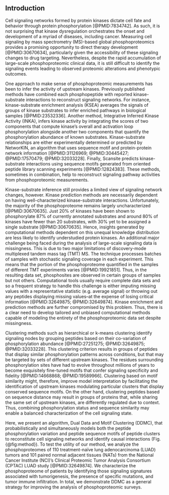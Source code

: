 ## Introduction

<!-- Kinase signaling / phophoproteomics in general -->

Cell signaling networks formed by protein kinases dictate cell fate and behavior through protein phosphorylation [@PMID:7834742]. As such, it is not surprising that kinase dysregulation orchestrates the onset and development of a myriad of diseases, including cancer. Measuring cell signaling by mass spectrometry (MS)-based global phosphoproteomics provides a promising opportunity to direct therapy development [@PMID:30670634], particularly given the accessibility of these signaling changes to drug targeting. Nevertheless, despite the rapid accumulation of large-scale phosphoproteomic clinical data, it is still difficult to identify the signaling events leading to observed proteomic alterations and phenotypic outcomes.

<!-- Current methods to analyze phosphoproteomics -->

One approach to make sense of phosphoproteomic measurements has been to infer the activity of upstream kinases. Previously published methods have combined each phosphopeptide with reported kinase-substrate interactions to reconstruct signaling networks. For instance, kinase-substrate enrichment analysis (KSEA) averages the signals of groups of kinase substrates to infer enriched pathways in biological samples [@PMID:23532336]. Another method, Integrative Inferred Kinase Activity (INKA), infers kinase activity by integrating the scores of two components that compute kinase’s overall and activation loop phosphorylation alongside another two components that quantify the phosphorylation abundance of known substrates. Kinase-substrate relationships are either experimentally determined or predicted by NetworKIN, an algorithm that uses sequence motif and protein-protein network information [@PMID:31126969; @PMID:30445427; @PMID:17570479; @PMID:32033228]. Finally, Scansite predicts kinase-substrate interactions using sequence motifs generated from oriented peptide library scanning experiments [@PMID:12824383]. These methods, sometimes in combination, help to reconstruct signaling pathway activities from phosphoproteomic measurements.

<!-- Limitations of these methods; (1) Kinase prediction bias (2) Data missingness -->

Kinase-substrate inference still provides a limited view of signaling network changes, however. Kinase prediction methods are necessarily dependent on having well-characterized kinase-substrate interactions. Unfortunately, the majority of the phosphoproteome remains largely uncharacterized [@PMID:30670635]. Just 20% of kinases have been shown to phosphorylate 87% of currently annotated substrates and around 80% of kinases have fewer than 20 substrates, with 30% yet to be assigned a single substrate [@PMID:30670635]. Hence, insights generated by computational methods dependent on this unequal knowledge distribution are less likely to identify understudied protein kinases. An additional major challenge being faced during the analysis of large-scale signaling data is missingness. This is due to two major limitations of discovery-mode multiplexed tandem mass tag (TMT) MS. The technique processes batches of samples with stochastic signaling coverage in each experiment. This means that the portion of the phosphoproteome quantified in the samples of different TMT experiments varies [@PMID:19921851]. Thus, in the resulting data set, phosphosites are observed in certain groups of samples but not others. Computational tools usually require complete data sets and so a frequent strategy to handle this challenge is either imputing missing values with a representative statistic (e.g. average signal) or throwing out any peptides displaying missing values–at the expense of losing critical information [@PMID:32649875; @PMID:32649874]. Kinase enrichment and prediction methods are further compromised by this problem. Thus, there is a clear need to develop tailored and unbiased computational methods capable of modeling the entirety of the phosphoproteomic data set despite missingness.

<!-- Introucing motifs -->

Clustering methods such as hierarchical or k-means clustering identify signaling nodes by grouping peptides based on their co-variation of phosphorylation abundance [@PMID:27251275; @PMID:32649875; @PMID:32033228]. This clustering criterion results in groups of peptides that display similar phosphorylation patterns across conditions, but that may be targeted by sets of different upstream kinases. The residues surrounding phosphorylation sites have had to evolve throughout millions of years to become exquisitely fine-tuned motifs that confer signaling specificity and fidelity [@PMID:14668868; @PMID:19589966]. Clustering based on motif similarity might, therefore, improve model interpretation by facilitating the identification of upstream kinases modulating particular clusters that display conserved sequence motifs. On the other hand, clustering peptides based on sequence distance may result in groups of proteins that, while sharing the same set of upstream kinases, are differently regulated due to context. Thus, combining phosphorylation status and sequence similarity may enable a balanced characterization of the cell signaling state.

<!-- Introduction to paper -->

Here, we present an algorithm, Dual Data and Motif Clustering (DDMC), that probabilistically and simultaneously models both the peptide phosphorylation variation and peptide sequence motifs of peptide clusters to reconstitute cell signaling networks and identify causal interactions (Fig. {@fig:method}). To test the utility of our method, we analyze the phosphoproteomes of 110 treatment-naïve lung adenocarcinoma (LUAD) tumors and 101 paired normal adjacent tissues (NATs) from the National Cancer Institute (NCI)’s Clinical Proteomic Tumor Analysis Consortium (CPTAC) LUAD study [@PMID:32649874]. We characterize the phosphoproteome of patients by identifying those signaling signatures associated with tumorigenesis, the presence of specific mutations, and tumor immune infiltration. In total, we demonstrate DDMC as a general strategy for improving the analysis of phosphoproteomic surveys.